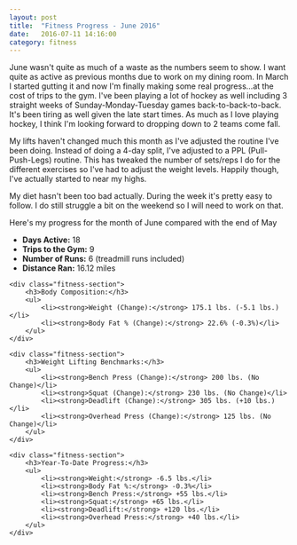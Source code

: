 ```yaml
---
layout: post
title:  "Fitness Progress - June 2016"
date:   2016-07-11 14:16:00
category: fitness
---
```


June wasn't quite as much of a waste as the numbers seem to show. I want quite as active as previous months due to work on my dining room. In March I started gutting it and now I'm finally making some real progress...at the cost of trips to the gym. I've been playing a lot of hockey as well including 3 straight weeks of Sunday-Monday-Tuesday games back-to-back-to-back. It's been tiring as well given the late start times. As much as I love playing hockey, I think I'm looking forward to dropping down to 2 teams come fall.

My lifts haven't changed much this month as I've adjusted the routine I've been doing. Instead of doing a 4-day split, I've adjusted to a PPL (Pull-Push-Legs) routine. This has tweaked the number of sets/reps I do for the different exercises so I've had to adjust the weight levels. Happily though, I've actually started to near my highs.

My diet hasn't been too bad actually. During the week it's pretty easy to follow. I do still struggle a bit on the weekend so I will need to work on that.

Here's my progress for the month of June compared with the end of May

<div class="fitness-progress">
    <div class="fitness-section">
        <ul>
            <li><strong>Days Active:</strong> 18</li>
            <li><strong>Trips to the Gym:</strong> 9</li>
            <li><strong>Number of Runs:</strong> 6 (treadmill runs included)</li>
            <li><strong>Distance Ran:</strong> 16.12 miles</li>
        </ul>
    </div>

    <div class="fitness-section">
        <h3>Body Composition:</h3>
        <ul>
            <li><strong>Weight (Change):</strong> 175.1 lbs. (-5.1 lbs.)</li>
            <li><strong>Body Fat % (Change):</strong> 22.6% (-0.3%)</li>
        </ul>
    </div>

    <div class="fitness-section">
        <h3>Weight Lifting Benchmarks:</h3>
        <ul>
            <li><strong>Bench Press (Change):</strong> 200 lbs. (No Change)</li>
            <li><strong>Squat (Change):</strong> 230 lbs. (No Change)</li>
            <li><strong>Deadlift (Change):</strong> 305 lbs. (+10 lbs.)</li>
            <li><strong>Overhead Press (Change):</strong> 125 lbs. (No Change)</li>
        </ul>
    </div>

    <div class="fitness-section">
        <h3>Year-To-Date Progress:</h3>
        <ul>
            <li><strong>Weight:</strong> -6.5 lbs.</li>
            <li><strong>Body Fat %:</strong> -0.3%</li>
            <li><strong>Bench Press:</strong> +55 lbs.</li>
            <li><strong>Squat:</strong> +65 lbs.</li>
            <li><strong>Deadlift:</strong> +120 lbs.</li>
            <li><strong>Overhead Press:</strong> +40 lbs.</li>
        </ul>
    </div>
</div>